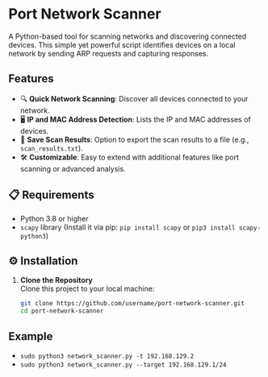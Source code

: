# Port Network Scanner 
A Python-based tool for scanning networks and discovering connected devices. This simple yet powerful script identifies devices on a local network by sending ARP requests and capturing responses.

## Features
- 🔍 **Quick Network Scanning**: Discover all devices connected to your network.
- 🖥️ **IP and MAC Address Detection**: Lists the IP and MAC addresses of devices.
- 💾 **Save Scan Results**: Option to export the scan results to a file (e.g., `scan_results.txt`).
- 🛠️ **Customizable**: Easy to extend with additional features like port scanning or advanced analysis.

## 📋 Requirements
- Python 3.8 or higher
- `scapy` library (Install it via pip: `pip install scapy` or `pip3 install scapy-python3`)

## ⚙️ Installation
1. **Clone the Repository**  
   Clone this project to your local machine:
   ```bash
   git clone https://github.com/username/port-network-scanner.git
   cd port-network-scanner

## Example 
- `sudo python3 network_scanner.py -t 192.168.129.2`
- `sudo python3 network_scanner.py --target 192.168.129.1/24`
